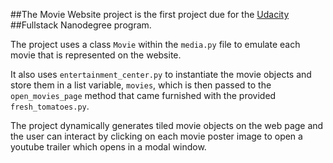 ##The Movie Website project is the first project due for the [Udacity](www.udacity.com)
##Fullstack Nanodegree program.

The project uses a class `Movie` within the `media.py` file to emulate each 
movie that is represented on the website.

It also uses `entertainment_center.py` to instantiate the movie objects and
store them in a list variable, `movies`, which is then passed to the 
`open_movies_page` method that came furnished with the provided `fresh_tomatoes.py`. 

The project dynamically generates tiled movie objects on the web page and 
the user can interact by clicking on each movie poster image to open a 
youtube trailer which opens in a modal window. 

